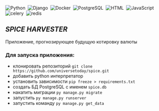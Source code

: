 ![Python](https://img.shields.io/badge/-Python-05122A?style=flat&logo=python)&nbsp;
![Django](https://img.shields.io/badge/-Django-05122A?style=flat&logo=django&logoColor=092E20)&nbsp;
![Docker](https://img.shields.io/badge/-Docker-05122A?style=flat&logo=Docker)&nbsp;
![PostgreSQL](https://img.shields.io/badge/-PostgreSQL-05122A?style=flat&logo=PostgreSQL)&nbsp;
![HTML](https://img.shields.io/badge/-HTML-05122A?style=flat&logo=HTML5)&nbsp;
![JavaScript](https://img.shields.io/badge/-JavaScript-05122A?style=flat&logo=javascript)&nbsp;
![celery](https://img.shields.io/badge/-celery-05122A?style=flat&logo=celery)&nbsp;
![redis](https://img.shields.io/badge/-redis-05122A?style=flat&logo=redis)

## *SPICE HARVESTER*
Приложение, прогнозирующее будущую котировку валюты


### Для запуска приложения:

 - клонировать репозиторий `git clone https://github.com/universetoday/spice.git`
 - добавить python интерпретатор 
 - установить зависимости `pip freeze > requirements.txt`
 - создать БД PostgreSQL с именем `spice.db`
 - накатить миграции `py manage.py migrate`
 - запустить `py manage.py runserver`
 - запустить команду `py manage.py get_data`
